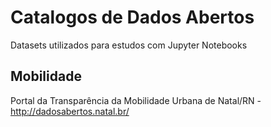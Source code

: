 # Catalogos de Dados Abertos
Datasets utilizados para estudos com Jupyter Notebooks

## Mobilidade
Portal da Transparência da Mobilidade Urbana de Natal/RN - http://dadosabertos.natal.br/